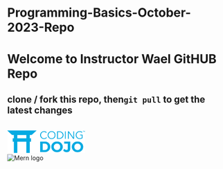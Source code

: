 # Programming-Basics-October-2023-Repo

# Welcome to Instructor Wael GitHUB Repo
 

## clone / fork this repo, then`git pull` to get the latest changes

<br />

<img src="https://github.com/Alaa-1/git_assets/blob/602d3adae821af29d428f7d6b2a83de4d276a71c/codingDojoHr.png" alt="Coding Dojo Logo" width="180">

<br />

<img src="[https://github.com/Alaa-1/git_assets/blob/602d3adae821af29d428f7d6b2a83de4d276a71c/MERN-logo-white.jpg](https://www.gcreddy.com/wp-content/uploads/2022/06/Basics-of-Computer-Programming.jpg)https://www.gcreddy.com/wp-content/uploads/2022/06/Basics-of-Computer-Programming.jpg" alt="Mern logo" width="180">
